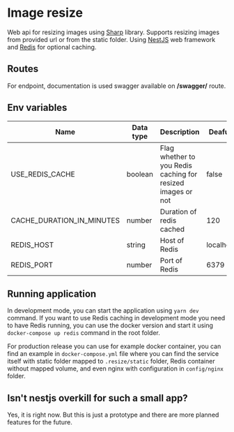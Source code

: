 # Image resize

Web api for resizing images using [Sharp](https://github.com/lovell/sharp) library. Supports resizing images from provided url or from the static folder. Using [NestJS](https://nestjs.com/) web framework and [Redis](https://redis.io/) for optional caching.

## Routes

For endpoint, documentation is used swagger available on **/swagger/** route.

## Env variables

| Name  | Data type | Description  | Deafult |
|---|---|---|---|
| USE_REDIS_CACHE | boolean | Flag whether to you Redis caching for resized images or not | false |
| CACHE_DURATION_IN_MINUTES | number |  Duration of redis cached | 120 | 
|  REDIS_HOST | string | Host of Redis | localhost | 
|  REDIS_PORT | number| Port of Redis | 6379 |

## Running application

In development mode, you can start the application using `yarn dev` command. If you want to use Redis caching in development mode you need to have Redis running, you can use the docker version and start it using `docker-compose up redis` command in the root folder.

For production release you can use for example docker container, you can find an example in `docker-compose.yml` file where you can find the service itself with static folder mapped to `.resize/static` folder, Redis container without mapped volume, and even nginx with configuration in `config/nginx` folder.

## Isn't nestjs overkill for such a small app?

Yes, it is right now. But this is just a prototype and there are more planned features for the future.

